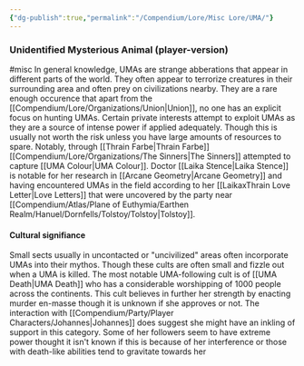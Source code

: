 ```yaml
---
{"dg-publish":true,"permalink":"/Compendium/Lore/Misc Lore/UMA/"}
---
```


### Unidentified Mysterious Animal (player-version)
#misc 
In general knowledge, UMAs are strange abberations that appear in different parts of the world. They often appear to terrorize creatures in their surrounding area and often prey on civilizations nearby. They are a rare enough occurence that apart from the [[Compendium/Lore/Organizations/Union\|Union]], no one has an explicit focus on hunting UMAs. Certain private interests attempt to exploit UMAs as they are a source of intense power if applied adequately. Though this is usually not worth the risk unless you have large amounts of resources to spare. Notably, through [[Thrain Farbe\|Thrain Farbe]] [[Compendium/Lore/Organizations/The Sinners\|The Sinners]] attempted to capture [[UMA Colour\|UMA Colour]]. Doctor [[Laika Stence\|Laika Stence]] is notable for her research in [[Arcane Geometry\|Arcane Geometry]] and having encountered UMAs in the field according to her [[LaikaxThrain Love Letter\|Love Letters]] that were uncovered by the party near [[Compendium/Atlas/Plane of Euthymia/Earthen Realm/Hanuel/Dornfells/Tolstoy/Tolstoy\|Tolstoy]]. 

#### Cultural signifiance
Small sects usually in uncontacted or "uncivilized" areas often incorporate UMAs into their mythos. Though these cults are often small and fizzle out when a UMA is killed. The most notable UMA-following cult is of [[UMA Death\|UMA Death]] who has a considerable worshipping of 1000 people across the continents. This cult believes in further her strength by enacting murder en-masse though it is unknown if she approves or not. The interaction with [[Compendium/Party/Player Characters/Johannes\|Johannes]] does suggest she might have an inkling of support in this category. Some of her followers seem to have extreme power thought it isn't known if this is because of her interference or those with death-like abilities tend to gravitate towards her


